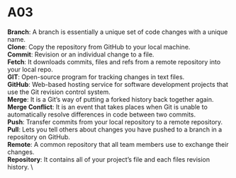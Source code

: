 # A03

**Branch**: A branch is essentially a unique set of code changes with a unique name.  \
**Clone**: Copy the repository from GitHub to your local machine.\
**Commit**: Revision or an individual change to a file. \
**Fetch**: It downloads commits, files and refs from a remote repository into your local repo.\
**GIT**: Open-source program for tracking changes in text files. \
**GitHub**: Web-based hosting service for software development projects that use the Git revision control system.  \
**Merge**: It is a Git’s way of putting a forked history back together again.  \
**Merge Conflict**: It is an event that takes places when Git is unable to automatically resolve differences in code between two commits.  \
**Push**: Transfer commits from your local repository to a remote repository.  \
**Pull**: Lets you tell others about changes you have pushed to a branch in a repository on GitHub.  \
**Remote**: A common repository that all team members use to exchange their changes.   \
**Repository**:  It contains all of your project’s file and each files revision history.  \

